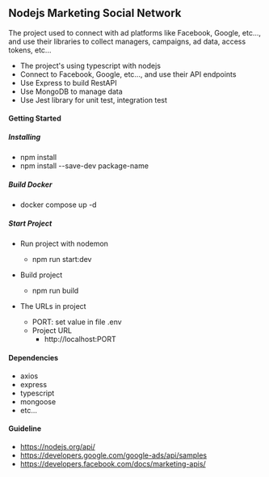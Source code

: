 ## Nodejs Marketing Social Network

The project used to connect with ad platforms like Facebook, Google, etc..., and use their libraries to collect managers, campaigns, ad data, access tokens, etc...
- The project's using typescript with nodejs
- Connect to Facebook, Google, etc..., and use their API endpoints
- Use Express to build RestAPI
- Use MongoDB to manage data
- Use Jest library for unit test, integration test

#### Getting Started

##### Installing

* npm install
* npm install --save-dev package-name
##### Build Docker
- docker compose up -d

##### Start Project
- Run project with nodemon
    - npm run start:dev
- Build project
    - npm run build

- The URLs in project
    - PORT: set value in file .env
    - Project URL
        - http://localhost:PORT

#### Dependencies
* axios
* express
* typescript
* mongoose
* etc...

#### Guideline
* https://nodejs.org/api/
* https://developers.google.com/google-ads/api/samples
* https://developers.facebook.com/docs/marketing-apis/


